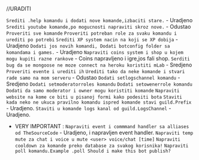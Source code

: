 //URADITI

`Srediti .help komandu i dodati nove komande,izbaciti stare.` - Uradjeno
`Srediti youtube komande,po mogucnosti napraviti skroz nove.` - Odustao
`Proveriti sve komande`
`Proveriti potreban role za svaku komandu i urediti po potrebi`
`Srediti XP system nacin na koji se XP dobija` - Uradjeno
`Dodati jos novih komandi, Dodati botconfig folder sa komandama i games.` - Uradjeno
`Napraviti coins system i shop u kojem mogu kupiti razne rankove` - Coins napravljeno i igre,jos fali shop.
`Serditi bug da se mongoose ne moze connect na heroku koristiti mLab` - Sredjeno
`Proveriti evente i urediti ih`
`Urediti tako da neke komande i stvari rade samo na mom serveru` - Odustao
`Dodati setlogschannel komandu` - Sredjeno
`Dodati setmoderatorroles komandu`
`Dodati setowenerrole komandu`
`Dodati da samo moderator i owner mogu koristiti komande`
`Napraviti website na kome ce biti u pisanoj formi kako podesiti bota`
`Staviti kada neko ne ukuca pravilno komandu ispred komande stavi guild.Prefix` - Uradjeno.
`Staviti u komande logs kanal od guild.LogsChannel` - Uradjeno.
- VERY IMPORTANT : `Napraviti event i commmand handler sa alliases od TheSourceCode` - Uradjeno, i napravljen event handler.
`Napraviti temp mute za chat i voice u mute <user> voice/chat [time]`
`Napraviti cooldown za komande preko database za svakog korisnika!`
`Napraviti poll komandu.Example .poll Should i make this bot publish?`
